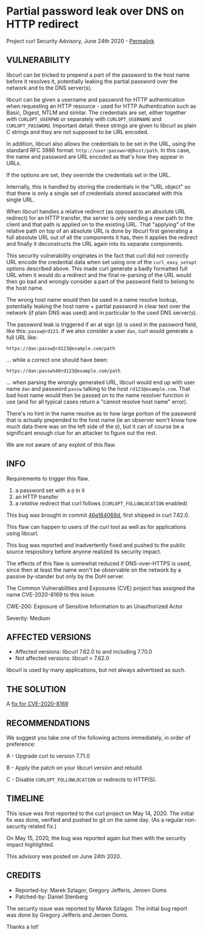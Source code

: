 Partial password leak over DNS on HTTP redirect
===============================================

Project curl Security Advisory, June 24th 2020 -
[Permalink](https://curl.se/docs/CVE-2020-8169.html)

VULNERABILITY
-------------

libcurl can be tricked to prepend a part of the password to the host name
before it resolves it, potentially leaking the partial password over the
network and to the DNS server(s).

libcurl can be given a username and password for HTTP authentication when
requesting an HTTP resource - used for HTTP Authentication such as Basic,
Digest, NTLM and similar. The credentials are set, either together with
`CURLOPT_USERPWD` or separately with `CURLOPT_USERNAME` and
`CURLOPT_PASSWORD`. Important detail: these strings are given to libcurl as
plain C strings and they are not supposed to be URL encoded.

In addition, libcurl also allows the credentials to be set in the URL, using
the standard RFC 3986 format: `http://user:password@host/path`. In this case,
the name and password are URL encoded as that's how they appear in URLs.

If the options are set, they override the credentials set in the URL.

Internally, this is handled by storing the credentials in the "URL object" so
that there is only a single set of credentials stored associated with this
single URL.

When libcurl handles a relative redirect (as opposed to an absolute URL
redirect) for an HTTP transfer, the server is only sending a new path to the
client and that path is applied on to the existing URL. That "applying" of the
relative path on top of an absolute URL is done by libcurl first generating a
full absolute URL out of all the components it has, then it applies the
redirect and finally it deconstructs the URL again into its separate
components.

This security vulnerability originates in the fact that curl did not correctly
URL encode the credential data when set using one of the `curl_easy_setopt`
options described above. This made curl generate a badly formatted full URL
when it would do a redirect and the final re-parsing of the URL would then go
bad and wrongly consider a part of the password field to belong to the host
name.

The wrong host name would then be used in a name resolve lookup, potentially
leaking the host name + partial password in clear text over the network (if
plain DNS was used) and in particular to the used DNS server(s).

The password leak is triggered if an at sign (`@`) is used in the password
field, like this: `passw@rd123`. If we also consider a user `dan`, curl would
generate a full URL like:

 `https://dan:passw@rd123@example.com/path`
 
... while a correct one should have been:

 `https://dan:passw%40rd123@example.com/path`

... when parsing the wrongly generated URL, libcurl would end up with user
name `dan` and password `passw` talking to the host `rd123@example.com`. That
bad host name would then be passed on to the name resolver function in use
(and for all typical cases return a "cannot resolve host name" error).

There's no hint in the name resolve as to how large portion of the password
that is actually prepended to the host name (ie an observer won't know how
much data there was on the left side of the `@`), but it can of course be a
significant enough clue for an attacker to figure out the rest.

We are not aware of any exploit of this flaw.

INFO
----

Requirements to trigger this flaw.

 1. a password set with a `@` in it
 2. an HTTP transfer
 3. a *relative* redirect that curl follows (`CURLOPT_FOLLOWLOCATION` enabled)

This bug was brought in commit
[46e164069d](https://github.com/curl/curl/commit/46e164069d), first shipped in
curl 7.62.0.

This flaw can happen to users of the curl tool as well as for applications
using libcurl.

This bug was reported and inadvertently fixed and pushed to the public source
respository before anyone realized its security impact.

The effects of this flaw is somewhat reduced if DNS-over-HTTPS is used, since
then at least the name won't be observable on the network by a passive
by-stander but only by the DoH server.

The Common Vulnerabilities and Exposures (CVE) project has assigned the name
CVE-2020-8169 to this issue.

CWE-200: Exposure of Sensitive Information to an Unauthorized Actor

Severity: Medium

AFFECTED VERSIONS
-----------------

- Affected versions: libcurl 7.62.0 to and including 7.70.0
- Not affected versions: libcurl < 7.62.0

libcurl is used by many applications, but not always advertised as such.

THE SOLUTION
------------

A [fix for CVE-2020-8169](https://github.com/curl/curl/commit/600a8cded447cd)

RECOMMENDATIONS
--------------

We suggest you take one of the following actions immediately, in order of
preference:

 A - Upgrade curl to version 7.71.0
 
 B - Apply the patch on your libcurl version and rebuild

 C - Disable `CURLOPT_FOLLOWLOCATION` or redirects to HTTP(S).
 
TIMELINE
--------

This issue was first reported to the curl project on May 14, 2020. The initial
fix was done, verified and pushed to git on the same day. (As a regular
non-security related fix.)

On May 15, 2020, the bug was reported again but then with the security impact
highlighted.

This advisory was posted on June 24th 2020.

CREDITS
-------

- Reported-by: Marek Szlagor, Gregory Jefferis, Jeroen Ooms
- Patched-by: Daniel Stenberg

The security issue was reported by Marek Szlagor. The initial bug report was
done by Gregory Jefferis and Jeroen Ooms.

Thanks a lot!
